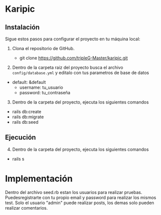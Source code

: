 # Karipic

## Instalación

Sigue estos pasos para configurar el proyecto en tu máquina local:

1. Clona el repositorio de GitHub.
   - git clone https://github.com/tripleG-Master/karipic.git

2. Dentro de la carpeta raiz del proyecto busca el archivo <code>config/database.yml</code> y editalo con tus parametros de base de datos

- default: &default 
  - username: tu_usuario 
  - password: tu_contraseña
  
3. Dentro de la carpeta del proyecto, ejecuta los siguientes comandos
- rails db:create 
- rails db:migrate 
- rails db:seed


## Ejecución

4. Dentro de la carpeta del proyecto, ejecuta los siguientes comandos
- rails s

# Implementación

Dentro del archivo seed.rb estan los usuarios para realizar pruebas. Puedesregistrarte con tu propio email y password para realizar los mismos test. Solo el usuario "admin" puede realizar posts, los demas solo pueden realizar comentarios.